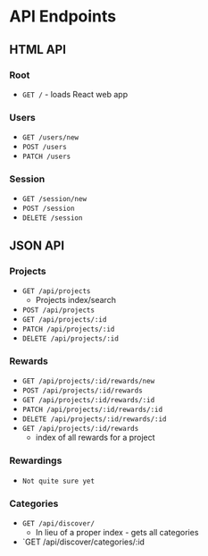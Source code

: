 # API Endpoints

## HTML API

### Root

- `GET /` - loads React web app

### Users

- `GET /users/new`
- `POST /users`
- `PATCH /users`

### Session

- `GET /session/new`
- `POST /session`
- `DELETE /session`

## JSON API

### Projects

- `GET /api/projects`
  - Projects index/search
- `POST /api/projects`
- `GET /api/projects/:id`
- `PATCH /api/projects/:id`
- `DELETE /api/projects/:id`

### Rewards

- `GET /api/projects/:id/rewards/new`
- `POST /api/projects/:id/rewards`
- `GET /api/projects/:id/rewards/:id`
- `PATCH /api/projects/:id/rewards/:id`
- `DELETE /api/projects/:id/rewards/:id`
- `GET /api/projects/:id/rewards`
  - index of all rewards for a project

### Rewardings

- `Not quite sure yet`

### Categories

- `GET /api/discover/`
  - In lieu of a proper index - gets all categories
- `GET /api/discover/categories/:id
